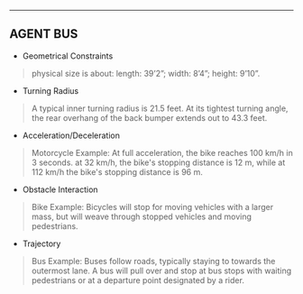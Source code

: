 ----
## AGENT BUS
* Geometrical Constraints

>physical size is about: length: 39’2”; width: 8’4”; height: 9’10”.

* Turning Radius

>A typical inner turning radius is 21.5 feet. At its tightest turning angle, the rear overhang of the back bumper extends out to 43.3 feet.

* Acceleration/Deceleration

>Motorcycle Example: At full acceleration, the bike reaches 100 km/h in 3 seconds. at 32 km/h, the bike's stopping distance is 12 m, while at 112 km/h the bike's stopping distance is 96 m.

* Obstacle Interaction

>Bike Example: Bicycles will stop for moving vehicles with a larger mass, but will weave through stopped vehicles and moving pedestrians.

* Trajectory

>Bus Example: Buses follow roads, typically staying to towards the outermost lane. A bus will pull over and stop at bus stops with waiting pedestrians or at a departure point designated by a rider.
